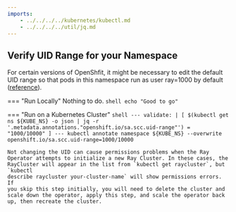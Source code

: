 ```yaml
---
imports:
    - ../../../../kubernetes/kubectl.md
    - ../../../../util/jq.md
---
```


## Verify UID Range for your Namespace

For certain versions of OpenShfit, it might be necessary to edit the
default UID range so that pods in this namespace run as user ray=1000
by default ([reference](https://access.redhat.com/solutions/2801791)).

=== "Run Locally"
    Nothing to do.
    ```shell
    echo "Good to go"
    ```
    
=== "Run on a Kubernetes Cluster"
    ```shell
    ---
    validate: |
      [ $(kubectl get ns ${KUBE_NS} -o json | jq -r '.metadata.annotations."openshift.io/sa.scc.uid-range"') = "1000/10000" ]
    ---
    kubectl annotate namespace ${KUBE_NS} --overwrite openshift.io/sa.scc.uid-range=1000/10000
    ```

    Not changing the UID can cause permissions problems when the Ray
    Operator attempts to initialize a new Ray Cluster. In these cases, the
    RayCluster will appear in the list from `kubectl get raycluster`, but `kubectl
    describe raycluster your-cluster-name` will show permissions errors. If
    you skip this step initially, you will need to delete the cluster and
    scale down the operator, apply this step, and scale the operator back
    up, then recreate the cluster.


